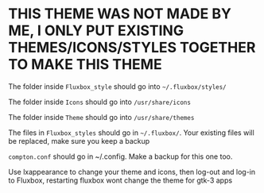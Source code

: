 # THIS THEME WAS NOT MADE BY ME, I ONLY PUT EXISTING THEMES/ICONS/STYLES TOGETHER TO MAKE THIS THEME

The folder inside `Fluxbox_style` should go into `~/.fluxbox/styles/`

The folder inside `Icons` should go into `/usr/share/icons`

The folder inside `Theme` should go into `/usr/share/themes`

The files in `Fluxbox_styles` should go in `~/.fluxbox/`. Your existing files will be replaced, make sure you keep a backup

`compton.conf` should go in ~/.config. Make a backup for this one too.



Use lxappearance to change your theme and icons, then log-out and log-in to Fluxbox, restarting fluxbox wont change the theme for gtk-3 apps
